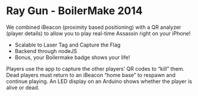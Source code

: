 Ray Gun - BoilerMake 2014
=============

We combined iBeacon (proximity based positioning) with a QR analyzer (player details) to allow you to play real-time Assassin right on your iPhone!  
- Scalable to Laser Tag and Capture the Flag  
- Backend through nodeJS  
- Bonus, your Boilermake badge shows your life! 

Players use the app to capture the other players’ QR codes to “kill” them. Dead players must return to an iBeacon “home base” to respawn and continue playing. An LED display on an Arduino shows whether the player is alive or dead.
